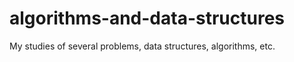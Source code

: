 # algorithms-and-data-structures

My studies of several problems, data structures, algorithms, etc.
